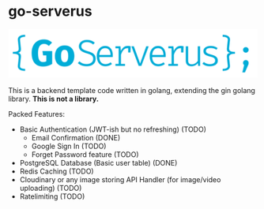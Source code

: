 # go-serverus
![GoServerus Logo](/public/logo.svg)  

This is a backend template code written in golang, extending the gin golang library. **This is not a library.**

Packed Features:
- Basic Authentication (JWT-ish but no refreshing) (TODO)
  - Email Confirmation (DONE)
  - Google Sign In (TODO)
  - Forget Password feature (TODO)
- PostgreSQL Database (Basic user table) (DONE)
- Redis Caching (TODO)
- Cloudinary or any image storing API Handler (for image/video uploading) (TODO)
- Ratelimiting (TODO)
